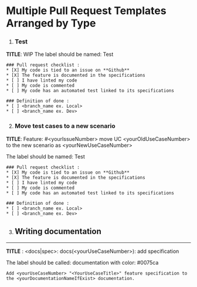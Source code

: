 # Multiple Pull Request Templates Arranged by Type


1. ### Test
**TITLE**: WIP
The label should be named: Test
```
### Pull request checklist :
* [X] My code is tied to an issue on **Github** 
* [X] The feature is documented in the specifications
* [ ] I have linted my code
* [ ] My code is commented
* [ ] My code has an automated test linked to its specifications

### Definition of done :
* [ ] <branch_name ex. Local>
* [ ] <branch_name ex. Dev>
```
2. ### Move test cases to a new scenario
**TITLE**: Feature: #\<yourIssueNumber\> move UC \<yourOldUseCaseNumber\> to the new scenario as \<yourNewUseCaseNumber\>

The label should be named: Test
```
### Pull request checklist :
* [X] My code is tied to an issue on **Github** 
* [X] The feature is documented in the specifications
* [ ] I have linted my code
* [ ] My code is commented
* [ ] My code has an automated test linked to its specifications

### Definition of done :
* [ ] <branch_name ex. Local>
* [ ] <branch_name ex. Dev>
```

3. ## Writing documentation
 -----
**TITLE** : <docs|spec>: docs(\<yourUseCaseNumber\>): add specification

The label should be called: documentation with color: #0075ca
```
Add <yourUseCaseNumber> "<YourUseCaseTitle>" feature specification to the <yourDocumentationNameIfExist> documentation.
 ```
 
